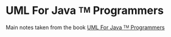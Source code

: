 # UML For Java <sup><sub>TM</sub></sup> Programmers

Main notes taken from the book [UML For Java <sup><sub>TM</sub></sup> Programmers](https://www.amazon.com/dp/0131428489/ref=cm_sw_em_r_mt_dp_U_ElmxEbRNP2ZQ9)
